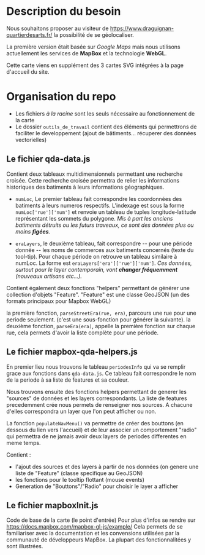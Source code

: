 Description du besoin
===

Nous souhaitons proposer au visiteur de https://www.draguignan-quartierdesarts.fr/ la possibilité de se géolocaliser.

La première version était basée sur *Google Maps* mais nous utilisons actuellement les services de **MapBox** et la technologie **WebGL**.

Cette carte viens en supplément des 3 cartes SVG intégrées à la page d'accueil du site.


Organisation du repo
===

* Les fichiers *à la racine* sont les seuls nécessaire au fonctionnement de la carte
* Le dossier `outils_de_travail` contient des éléments qui permettrons de faciliter le developpement (ajout de bâtiments... récuperer des données vectorielles)

Le fichier qda-data.js
---
Contient deux tableaux multidimensionnels permettant une recherche croisée.
Cette recherche croisée permettra de relier les informations historiques des batiments à leurs informations géographiques.

* `numLoc`, Le premier tableau fait correspondre les coordonnées des batiments à leurs numeros respectifs.
L'indexage est sous la forme `numLoc['rue']['num']` et renvoie un tableau de tuples longitude-latitude représentant les sommets du polygone.
*Mis à part les anciens batiments détruits ou les futurs traveaux, ce sont des données plus ou moins **figées**.*

* `eraLayers`, le deuxième tableau, fait correspondre -- pour une période donnée -- les noms de commerces aux batiments concernés (texte du tool-tip).
Pour chaque période on retrouve un tableau similaire à numLoc. La forme est `eraLayers['era']['rue']['num']`.
*Ces données, surtout pour le layer contemporain, vont **changer fréquemment** (nouveaux artisans etc...).*

Contient également deux fonctions "helpers" permettant de générer une collection d'objets "Feature".
"Feature" est une classe GeoJSON (un des formats principaux pour Mapbox WebGL)

la première fonction, `parseStreetEra(rue, era)`, parcours une rue pour une periode seulement. (c'est une sous-fonction pour générer la suivante).
la deuxième fonction, `parseEra(era)`, appelle la première fonction sur chaque rue, cela permets d'avoir la liste complète pour une période.

Le fichier mapbox-qda-helpers.js
---

En premier lieu nous trouvons le tableau `periodesInfo` qui va se remplir grace aux fonctions dans `qda-data.js`.
Ce tableau fait correspondre le nom de la periode à sa liste de features et sa couleur.

Nous trouvons ensuite des fonctions helpers permettant de generer les "sources" de données et les layers correspondants.
La liste de features precedemment crée nous permets de renseigner nos sources. A chacune d'elles correspondra un layer que l'on peut afficher ou non.

La fonction `populateNavMenu()` va permettre de créer des bouttons (en dessous du lien vers l'accueil) et de leur associer un comportement "radio" qui permettra de ne jamais avoir deux layers de periodes differentes en meme temps.

Contient :
 * l'ajout des sources et des layers à partir de nos données (on genere une liste de "Feature" (classe specifique au GeoJSON)
 * les fonctions pour le tooltip flottant (mouse events)
 * Generation de "Bouttons"/"Radio" pour choisir le layer a afficher


Le fichier mapboxInit.js
---

Code de base de la carte (le point d'entrée)
Pour plus d'infos se rendre sur https://docs.mapbox.com/mapbox-gl-js/example/
Cela permets de se familiariser avec la documentation et les convensions utilisées par la communauté de développeurs MapBox.
La plupart des fonctionnalitées y sont illustrées.
